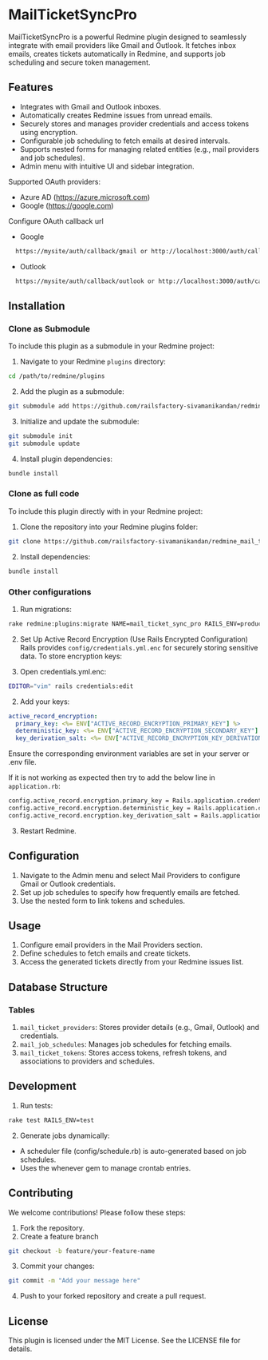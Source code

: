 # MailTicketSyncPro

MailTicketSyncPro is a powerful Redmine plugin designed to seamlessly integrate with email providers like Gmail and Outlook. It fetches inbox emails, creates tickets automatically in Redmine, and supports job scheduling and secure token management.

## Features

- Integrates with Gmail and Outlook inboxes.
- Automatically creates Redmine issues from unread emails.
- Securely stores and manages provider credentials and access tokens using encryption.
- Configurable job scheduling to fetch emails at desired intervals.
- Supports nested forms for managing related entities (e.g., mail providers and job schedules).
- Admin menu with intuitive UI and sidebar integration.

Supported OAuth providers:
* Azure AD (https://azure.microsoft.com)
* Google (https://google.com)

Configure OAuth callback url
* Google
```bash
  https://mysite/auth/callback/gmail or http://localhost:3000/auth/callback/gmail
```
* Outlook
```bash
  https://mysite/auth/callback/outlook or http://localhost:3000/auth/callback/outlook
```

## Installation

### Clone as Submodule

To include this plugin as a submodule in your Redmine project:

1. Navigate to your Redmine `plugins` directory:

```bash
cd /path/to/redmine/plugins
```

2. Add the plugin as a submodule:

```bash
git submodule add https://github.com/railsfactory-sivamanikandan/redmine_mail_ticket_sync_pro.git redmine_mail_ticket_sync_pro
```

3. Initialize and update the submodule:

```bash
git submodule init
git submodule update
```

4. Install plugin dependencies:

```bash
bundle install
```
### Clone as full code
To include this plugin directly with in your Redmine project:

1. Clone the repository into your Redmine plugins folder:

```bash
git clone https://github.com/railsfactory-sivamanikandan/redmine_mail_ticket_sync_pro.git
```

2. Install dependencies:

```bash
bundle install
```

### Other configurations

1. Run migrations:

```bash
rake redmine:plugins:migrate NAME=mail_ticket_sync_pro RAILS_ENV=production
```

2. Set Up Active Record Encryption (Use Rails Encrypted Configuration)
Rails provides `config/credentials.yml.enc` for securely storing sensitive data. To store encryption keys:

1. Open credentials.yml.enc:

```bash
EDITOR="vim" rails credentials:edit
```
2. Add your keys:
```yaml
active_record_encryption:
  primary_key: <%= ENV["ACTIVE_RECORD_ENCRYPTION_PRIMARY_KEY"] %>
  deterministic_key: <%= ENV["ACTIVE_RECORD_ENCRYPTION_SECONDARY_KEY"] %>
  key_derivation_salt: <%= ENV["ACTIVE_RECORD_ENCRYPTION_KEY_DERIVATION_SALT"] %>
```
Ensure the corresponding environment variables are set in your server or .env file.

If it is not working as expected then try to add the below line in `application.rb`:
```bash
config.active_record.encryption.primary_key = Rails.application.credentials.active_record_encryption[:primary_key]
config.active_record.encryption.deterministic_key = Rails.application.credentials.active_record_encryption[:deterministic_key]
config.active_record.encryption.key_derivation_salt = Rails.application.credentials.active_record_encryption[:key_derivation_salt]
```

3. Restart Redmine.

## Configuration

1. Navigate to the Admin menu and select Mail Providers to configure Gmail or Outlook credentials.
2. Set up job schedules to specify how frequently emails are fetched.
3. Use the nested form to link tokens and schedules.

## Usage

1. Configure email providers in the Mail Providers section.
2. Define schedules to fetch emails and create tickets.
3. Access the generated tickets directly from your Redmine issues list.


## Database Structure

### Tables

1. `mail_ticket_providers`: Stores provider details (e.g., Gmail, Outlook) and credentials.
2. `mail_job_schedules`: Manages job schedules for fetching emails.
3. `mail_ticket_tokens`: Stores access tokens, refresh tokens, and associations to providers and schedules.

## Development

1. Run tests:

```bash
rake test RAILS_ENV=test

```

2. Generate jobs dynamically:

- A scheduler file (config/schedule.rb) is auto-generated based on job schedules.
- Uses the whenever gem to manage crontab entries.


##  Contributing
We welcome contributions! Please follow these steps:

1. Fork the repository.
2. Create a feature branch

```bash
git checkout -b feature/your-feature-name
```

3. Commit your changes:
```bash
git commit -m "Add your message here"
```
4. Push to your forked repository and create a pull request.


## License
This plugin is licensed under the MIT License. See the LICENSE file for details.
